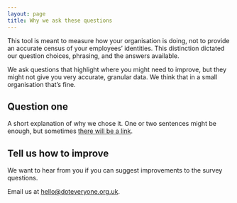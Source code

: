 ```yaml
---
layout: page
title: Why we ask these questions
---
```


This tool is meant to measure how your organisation is doing, not to provide an accurate census of your employees’ identities. This distinction dictated our question choices, phrasing, and the answers available.

We ask questions that highlight where you might need to improve, but they might not give you very accurate, granular data. We think that in a small organisation that’s fine.

## Question one

A short explanation of why we chose it. One or two sentences might be enough, but sometimes <a href="#">there will be a link</a>.

## Tell us how to improve

We want to hear from you if you can suggest improvements to the survey questions.

Email us at <a href="mailto:hello@doteveryone.org.uk?subject=Diversity tool">hello@doteveryone.org.uk</a>.
